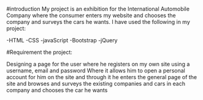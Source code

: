 #introduction
My project is an exhibition for the International Automobile Company
 where the consumer enters my website and chooses the company and surveys the cars he wants.
  I have used the following in my project:

-HTML
-CSS
-javaScript
-Bootstrap
-jQuery


  #Requirement the project:

Designing a page for the user where he registers on my own site using a username, email and password
Where it allows him to open a personal account for him on the site and through it he enters the general page of the site and browses and surveys the existing companies and cars in each company and chooses the car he wants
